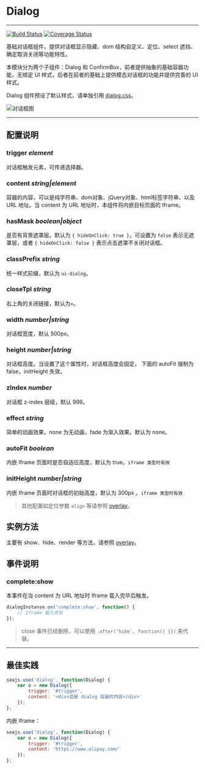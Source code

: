 # Dialog

---

[![Build Status](https://secure.travis-ci.org/aralejs/dialog.png)](https://travis-ci.org/aralejs/dialog)
[![Coverage Status](https://coveralls.io/repos/aralejs/dialog/badge.png?branch=master)](https://coveralls.io/r/aralejs/dialog)

基础对话框组件，提供对话框显示隐藏、dom 结构自定义、定位、select 遮挡、确定取消关闭等功能特性。

本模块分为两个子组件：Dialog 和 ConfirmBox，前者提供抽象的基础容器功能，无绑定 UI 样式，后者在前者的基础上提供模态对话框的功能并提供完善的 UI 样式。

Dialog 组件预设了默认样式，请单独引用 [dialog.css](http://aralejs.org/dialog/src/dialog.css)。

![对话框图](https://raw.github.com/slowhost/upload/1355909213528/123.png)

---

## 配置说明

### trigger *element*

对话框触发元素，可传递选择器。

### content *string|element*

容器的内容，可以是纯字符串、dom对象、jQuery对象、html标签字符串、以及 URL 地址。当 content 为 URL 地址时，本组件将内嵌目标页面的 Iframe。

### hasMask *boolean|object*

是否有背景遮罩层。默认为 `{ hideOnClick: true }`，可设置为 `false` 表示无遮罩层，或者 `{ hideOnClick: false }` 表示点击遮罩不关闭对话框。

### classPrefix *string*

统一样式前缀，默认为 `ui-dialog`。

### closeTpl *string*

右上角的关闭链接，默认为`×`。

### width *number|string*

对话框宽度，默认 500px。

### height *number|string*

对话框高度。当设置了这个属性时，对话框高度会固定，
下面的 autoFit 强制为 false，initHeight 失效。

### zIndex *number*

对话框 z-index 层级，默认 999。

### effect *string*

简单的动画效果，none 为无动画，fade 为渐入效果。默认为 none。

### autoFit *boolean*

内嵌 Iframe 页面时是否自适应高度，默认为 true。`iframe 类型时有效`

### initHeight *number|string*

内嵌 Iframe 页面时对话框的初始高度，默认为 300px 。`iframe 类型时有效`


> 其他配置如定位参数 `align` 等请参照 [overlay](http://aralejs.org/overlay/)。


## 实例方法

主要有 show、hide、render 等方法，请参照 [overlay](http://aralejs.org/overlay/)。


## 事件说明

### complete:show

本事件在当 content 为 URL 地址时 Iframe 载入完毕后触发。

```js
dialogInstanse.on('complete:show', function() {
    // Iframe 载入完毕
});
```

> close 事件已经删除，可以使用 `.after('hide', function() {})` 来代替。

---

## 最佳实践

```js
seajs.use('dialog', function(Dialog) {
    var o = new Dialog({
        trigger: '#trigger',
        content: '<div>这是 dialog 容器的内容</div>'
    });
};
```

内嵌 Iframe：

```js
seajs.use('dialog', function(Dialog) {
    var o = new Dialog({
        trigger: '#trigger',
        content: 'https://www.alipay.com/'
    });
};
```

